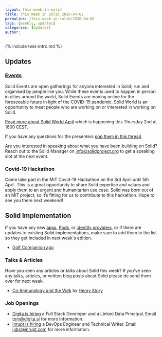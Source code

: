 ```yaml
---
layout: this-week-in-solid
title: This Week in Solid 2020-04-02
permalink: /this-week-in-solid/2020-04-02
tags: [weekly, updates]
categories: [Updates]
author:
---
```

{% include twis-intro.md %}

## Updates

### [Events](https://solidproject.org/events)

Solid Events are open gatherings for anyone interested in Solid; run and organised by people like you. While these events used to happen in person in cities around the world, Solid Events are moving online for the foreseeable future in light of the COVID-19 pandemic. Solid World is an opportunity to meet people who are working on or interested in working on Solid.

[Read more about Solid World April](https://www.eventbrite.com/e/solid-world-tickets-100417571660) which is happening this Thursday 2nd at 1600 CEST.

If you have any questions for the presenters [pop them in this thread](https://forum.solidproject.org/t/solid-world-april-2020/2788).

Are you interested in speaking about what you have been building on Solid? Reach out to the Solid Manager on info@solidproject.org to get a speaking slot at the next event.

### Covid-19 Hackathon

Come take part in the MIT Covid-19 Hackathon on the 3rd April until 5th April. This is a great opportunity to share Solid expertise and values and apply them to an urgent and humanitarian use case. Solid was born out of an MIT project, so it’s fitting for us to contribute to this hackathon. Hope to see you there next weekend!

## Solid Implementation

If you have any new [apps](https://github.com/solid/solid-apps), [Pods](https://github.com/solid/pods), or [identity providers](https://github.com/solid/solid-idp-list), or if there are updates to existing Solid implementations, make sure to add them to the list so they get included in next week's edition.

* [Golf Companion app](https://gca-solid.now.sh/login)

### Talks & Articles
Have you seen any articles or talks about Solid this week? If you've seen any talks, articles, or written blog posts about Solid please do send them over for next week.

* [Co-Immunology and the Web](https://medium.com/@bblfish/co-immunology-and-the-web-43379b46688e) by [Henry Story](https://medium.com/@bblfish)

### Job Openings
* [Digita is hiring](https://www.digita.ai/careers) a Full Stack Developer and a Linked Data Principal. Email tom@digita.ai for more information.
* [Inrupt is hiring](https://inrupt.com/careers) a DevOps Engineer and Technical Writer. Email jobs@inrupt.com for more information.
